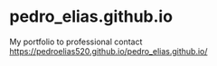 # pedro_elias.github.io
My portfolio to professional contact
https://pedroelias520.github.io/pedro_elias.github.io/
